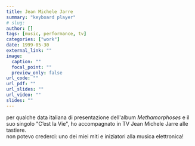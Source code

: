 ```yaml
---
title: Jean Michele Jarre
summary: "keyboard player"
# slug: 
author: []
tags: [music, performance, tv]
categories: ["work"]
date: 1999-05-30
external_link: ""
image:
  caption: ""
  focal_point: ""
  preview_only: false
url_code: ""
url_pdf: ""
url_slides: ""
url_video: ""
slides: ""
---
```

per qualche data italiana di presentazione dell'album _Methamorphoses_ e il suo singolo "C’est la Vie", ho accompagnato in TV Jean Michele Jarre alle tastiere.  
non potevo crederci: uno dei miei miti e iniziatori alla musica elettronica!
